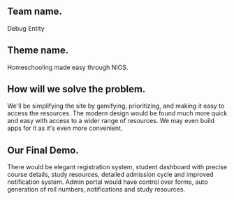 ## Team name.
Debug Entity

## Theme name.
Homeschooling made easy through NIOS.

## How will we solve the problem.
We'll be simplifying the site by gamifying, prioritizing, and making it easy to access the resources. The modern design would be found much more quick and easy with access to a wider range of resources. We may even build apps for it as it's even more convenient.


## Our Final Demo.
There would be elegant registration system, student dashboard with precise course details, study resources, detailed admission cycle and improved notification system. Admin portal would have control over forms, auto generation of roll numbers, notifications and study resources.
